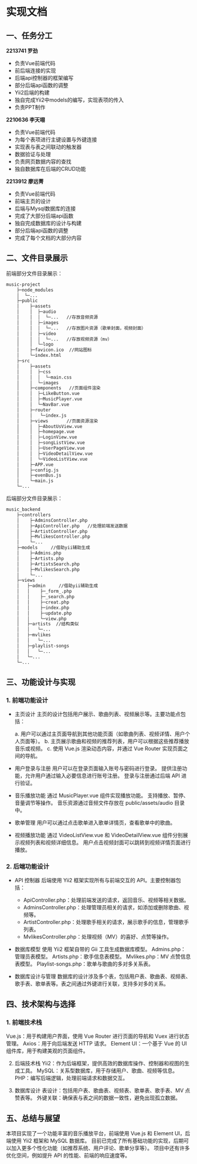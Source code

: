 # 实现文档

## 一、任务分工

**2213741 罗劲**

- 负责Vue前端代码
- 前后端连接的实现
- 后端api控制器的框架编写
- 部分后端api函数的调整
- Yii2后端的构建
- 独⾃完成Yii2中models的编写，实现表项的传⼊
- 负责PPT制作


**2210636 李天翊**

- 负责Vue前端代码
- 为每个表项进⾏主键设置与外键连接
- 实现表与表之间联动的触发器
- 数据验证与处理
- 负责⽹⻚数据内容的查找
- 独⾃数据库在后端的CRUD功能


**2213912 廖远菁**

- 负责Vue前端代码
- 前端主⻚的设计
- 后端与Mysql数据库的连接
- 完成了⼤部分后端api函数
- 独⾃完成数据库的设计与构建
- 部分后端api函数的调整
- 完成了每个⽂档的⼤部分内容

## 二、文件目录展示

前端部分文件目录展示：

```bash
music-project
    ├─node_modules
    │  └─...
    ├─public
    │    ├─assets
    │    │  ├─audio
    │    │  │  └─...   //存放音频资源
    │    │  ├─images
    │    │  │  └─...   //存放图片资源（歌单封面，视频封面）
    │    │  ├─video
    │    │  │  └─...   //存放视频资源（mv）
    │    │  └─logo
    │    ├─favicon.ico  //网站图标
    │    └─index.html
    ├─src
    │    ├─assets
    │    │  ├─css
    │    │  │  └─main.css
    │    │  └─images
    │    ├─components   //页面组件渲染
    │    │  ├─LikeButton.vue
    │    │  ├─MusicPlayer.vue
    │    │  └─NavBar.vue
    │    ├─router
    │    │   └─index.js
    │    ├─views       //页面资源渲染
    │    │  ├─AboutUsView.vue
    │    │  ├─homepage.vue
    │    │  ├─LoginView.vue
    │    │  ├─songListView.vue
    │    │  ├─UserPageView.vue
    │    │  ├─VideoDetailView.vue
    │    │  └─VideoListView.vue
    │    ├─APP.vue
    │    ├─config.js
    │    ├─evenBus.js
    │    └─main.js
    └─...
```

后端部分文件目录展示：

```bash
music_backend
    ├─controllers
    │    ├─AdminsController.php
    │    ├─ApiController.php   //处理前端发送数据
    │    ├─ArtistController.php
    │    ├─MvlikesController.php
    │    └─...
    ├─models     //借助yii辅助生成
    │    ├─Admins.php
    │    ├─Artists.php
    │    ├─ArtistsSearch.php
    │    ├─MvlikesSearch.php
    │    └─...
    ├─views
    │   ├─admin     //借助yii辅助生成
    │   │    ├─_form_.php
    │   │    ├─_search.php
    │   │    ├─creat.php
    │   │    ├─index.php
    │   │    ├─update.php
    │   │    └─view.php
    │   ├─artists  //结构类似
    │   │   └─...
    │   ├─mvlikes
    │   │   └─...
    │   ├─playlist-songs
    │   │   └─...
    │   └─...
    └─...
```

## 三、功能设计与实现
### 1. 前端功能设计
- 主页设计
    主页的设计包括用户展示、歌曲列表、视频展示等。主要功能点包括：

    a. 用户可以通过主页面导航到其他功能页面（如歌曲列表、视频详情、用户个人页面等）。
    b. 主页展示歌曲和视频的推荐列表，用户可以根据这些推荐播放音乐或视频。
    c. 使用 Vue.js 渲染动态内容，并通过 Vue Router 实现页面之间的导航。
- 用户登录与注册
    用户可以在登录页面输入账号与密码进行登录。
    提供注册功能，允许用户通过输入必要信息进行账号注册。
    登录与注册通过后端 API 进行验证。
- 音乐播放功能
    通过 MusicPlayer.vue 组件实现播放功能。
    支持播放、暂停、音量调节等操作。
    音乐资源通过音频文件存放在 public/assets/audio 目录中。
- 歌单管理
    用户可以通过点击歌单进入歌单详情页，查看歌单中的歌曲。
- 视频播放功能
    通过 VideoListView.vue 和 VideoDetailView.vue 组件分别展示视频列表和视频详细信息。
    用户点击视频封面可以跳转到视频详情页面进行播放。

### 2. 后端功能设计
- API 控制器
    后端使用 Yii2 框架实现所有与前端交互的 API。主要控制器包括：

    - ApiController.php：处理前端发送的请求，返回音乐、视频等相关数据。
    - AdminsController.php：处理管理员相关的请求，如添加或删除歌曲、视频等。
    - ArtistController.php：处理歌手相关的请求，展示歌手的信息，管理歌手列表。
    - MvlikesController.php：处理视频（MV）的喜好、点赞等操作。
- 数据库模型
    使用 Yii2 框架自带的 Gii 工具生成数据库模型。
    Admins.php：管理员表模型。
    Artists.php：歌手信息表模型。
    Mvlikes.php：MV 点赞信息表模型。
    Playlist-songs.php：歌单与歌曲的多对多关系表。
- 数据库设计与管理
    数据库的设计涉及多个表，包括用户表、歌曲表、视频表、歌手表、歌单表等。表之间通过外键进行关联，支持多对多的关系。

## 四、技术架构与选择
### 1. 前端技术栈
Vue.js：用于构建用户界面，使用 Vue Router 进行页面的导航和 Vuex 进行状态管理。
Axios：用于向后端发送 HTTP 请求。
Element UI：一个基于 Vue 的 UI 组件库，用于构建美观的页面组件。

2. 后端技术栈
Yii2：作为后端框架，提供高效的数据库操作、控制器和视图的生成工具。
MySQL：关系型数据库，用于存储用户、歌曲、视频等信息。
PHP：编写后端逻辑，处理前端请求和数据交互。

3. 数据库设计
表设计：包括用户表、歌曲表、视频表、歌单表、歌手表、MV 点赞表等。
外键关联：确保表与表之间的数据一致性，避免出现孤立数据。

## 五、总结与展望
本项目实现了一个功能丰富的音乐播放平台，前端使用 Vue.js 和 Element UI，后端使用 Yii2 框架和 MySQL 数据库。
目前已完成了所有基础功能的实现，后期可以加入更多个性化功能（如推荐系统、用户评论、歌单分享等）。
项目中还有许多优化空间，例如提升 API 的性能、前端的响应速度等。
